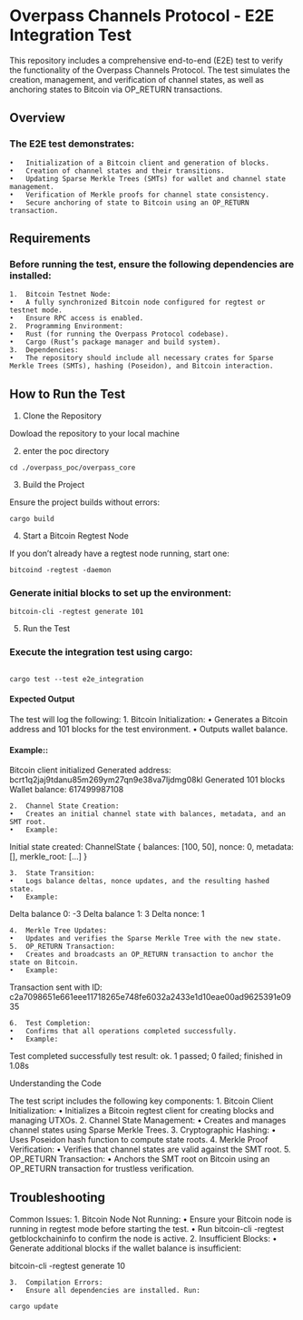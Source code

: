 # Overpass Channels Protocol - E2E Integration Test

This repository includes a comprehensive end-to-end (E2E) test to verify the functionality of the Overpass Channels Protocol. The test simulates the creation, management, and verification of channel states, as well as anchoring states to Bitcoin via OP_RETURN transactions.

## Overview

### The E2E test demonstrates:
	•	Initialization of a Bitcoin client and generation of blocks.
	•	Creation of channel states and their transitions.
	•	Updating Sparse Merkle Trees (SMTs) for wallet and channel state management.
	•	Verification of Merkle proofs for channel state consistency.
	•	Secure anchoring of state to Bitcoin using an OP_RETURN transaction.
 
## Requirements

### Before running the test, ensure the following dependencies are installed:
	1.	Bitcoin Testnet Node:
	•	A fully synchronized Bitcoin node configured for regtest or testnet mode.
	•	Ensure RPC access is enabled.
	2.	Programming Environment:
	•	Rust (for running the Overpass Protocol codebase).
	•	Cargo (Rust’s package manager and build system).
	3.	Dependencies:
	•	The repository should include all necessary crates for Sparse Merkle Trees (SMTs), hashing (Poseidon), and Bitcoin interaction.

## How to Run the Test

1. Clone the Repository

Dowload the repository to your local machine


2. enter the poc directory

```
cd ./overpass_poc/overpass_core
```

3. Build the Project

Ensure the project builds without errors:

```
cargo build
```

4. Start a Bitcoin Regtest Node

If you don’t already have a regtest node running, start one:

```
bitcoind -regtest -daemon
```

### Generate initial blocks to set up the environment:

```
bitcoin-cli -regtest generate 101
```

5. Run the Test

### Execute the integration test using cargo:

```

cargo test --test e2e_integration
```

#### Expected Output

The test will log the following:
	1.	Bitcoin Initialization:
	•	Generates a Bitcoin address and 101 blocks for the test environment.
	•	Outputs wallet balance.
#### Example::

Bitcoin client initialized
Generated address: bcrt1q2jaj9tdanu85m269ym27qn9e38va7ljdmg08kl
Generated 101 blocks
Wallet balance: 617499987108


	2.	Channel State Creation:
	•	Creates an initial channel state with balances, metadata, and an SMT root.
	•	Example:

Initial state created: ChannelState { balances: [100, 50], nonce: 0, metadata: [], merkle_root: [...] }


	3.	State Transition:
	•	Logs balance deltas, nonce updates, and the resulting hashed state.
	•	Example:

Delta balance 0: -3
Delta balance 1: 3
Delta nonce: 1


	4.	Merkle Tree Updates:
	•	Updates and verifies the Sparse Merkle Tree with the new state.
	5.	OP_RETURN Transaction:
	•	Creates and broadcasts an OP_RETURN transaction to anchor the state on Bitcoin.
	•	Example:

Transaction sent with ID: c2a7098651e661eee11718265e748fe6032a2433e1d10eae00ad9625391e0935


	6.	Test Completion:
	•	Confirms that all operations completed successfully.
	•	Example:

Test completed successfully
test result: ok. 1 passed; 0 failed; finished in 1.08s

Understanding the Code

The test script includes the following key components:
	1.	Bitcoin Client Initialization:
	•	Initializes a Bitcoin regtest client for creating blocks and managing UTXOs.
	2.	Channel State Management:
	•	Creates and manages channel states using Sparse Merkle Trees.
	3.	Cryptographic Hashing:
	•	Uses Poseidon hash function to compute state roots.
	4.	Merkle Proof Verification:
	•	Verifies that channel states are valid against the SMT root.
	5.	OP_RETURN Transaction:
	•	Anchors the SMT root on Bitcoin using an OP_RETURN transaction for trustless verification.

## Troubleshooting

Common Issues:
	1.	Bitcoin Node Not Running:
	•	Ensure your Bitcoin node is running in regtest mode before starting the test.
	•	Run bitcoin-cli -regtest getblockchaininfo to confirm the node is active.
	2.	Insufficient Blocks:
	•	Generate additional blocks if the wallet balance is insufficient:

bitcoin-cli -regtest generate 10


	3.	Compilation Errors:
	•	Ensure all dependencies are installed. Run:
```
cargo update
```


